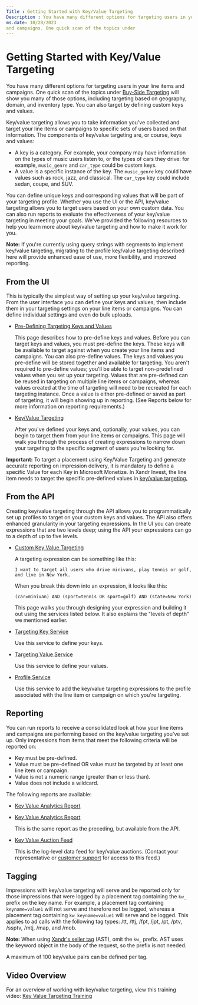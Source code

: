 ```yaml
---
Title : Getting Started with Key/Value Targeting
Description : You have many different options for targeting users in your line items
ms.date: 10/28/2023
and campaigns. One quick scan of the topics under
---
```



# Getting Started with Key/Value Targeting





You have many different options for targeting users in your line items
and campaigns. One quick scan of the topics under
<a href="buy-side-targeting.md" class="xref">Buy-Side Targeting</a>
will show you many of those options, including targeting based on
geography, domain, and inventory type. You can also target by defining
custom keys and values.

Key/value targeting allows you to take information you've collected and
target your line items or campaigns to specific sets of users based on
that information. The components of key/value targeting are, or course,
keys and values:

- A key is a category. For example, your company may have information on
  the types of music users listen to, or the types of cars they drive:
  for example, `music_genre` and `car_type` could be custom keys.
- A value is a specific instance of the key. The `music_genre` key could
  have values such as rock, jazz, and classical. The `car_type` key
  could include sedan, coupe, and SUV.

You can define unique keys and corresponding values that will be part of
your targeting profile. Whether you use the UI
or the API, key/value targeting allows you to target users based on your
own custom data. You can also run reports to evaluate the effectiveness
of your key/value targeting in meeting your goals. We've provided the
following resources to help you learn more about key/value targeting and
how to make it work for you.



<b>Note:</b> If you're currently using query
strings with segments to implement key/value targeting, migrating to the
profile key/value targeting described here will provide enhanced ease of
use, more flexibility, and improved reporting.







## From the UI

This is typically the simplest way of setting up your key/value
targeting. From the user interface you can define your keys and values,
then include them in your targeting settings on your line items or
campaigns. You can define individual settings and even do bulk uploads.

- <a href="pre-defining-targeting-keys-and-values.md"
  class="xref">Pre-Defining Targeting Keys and Values</a>  

  This page describes how to pre-define keys and values. Before you can
  target keys and values, you must pre-define the keys. These keys will
  be available to target against when you create your line items and
  campaigns. You can also pre-define values. The keys and values you
  pre-define will be stored together and available for targeting. You
  aren't required to pre-define values; you'll be able to target
  non-predefined values when you set up your targeting. Values that are
  pre-defined can be reused in targeting on multiple line items or
  campaigns, whereas values created at the time of targeting will need
  to be recreated for each targeting instance. Once a value is either
  pre-defined or saved as part of targeting, it will begin showing up in
  reporting. (See Reports below for more information on reporting
  requirements.)

- <a href="key-value-targeting.md" class="xref">Key/Value Targeting</a>  

  After you've defined your keys and, optionally, your values, you can
  begin to target them from your line items or campaigns. This page will
  walk you through the process of creating expressions to narrow down
  your targeting to the specific segment of users you're looking for.





<b>Important:</b> To target a placement using
Key/Value Targeting and generate accurate reporting on impression
delivery, it is mandatory to define a specific Value for each Key in
Microsoft Monetize. In Xandr
Invest, the line item needs to target the specific pre-defined values in
<a href="key-value-targeting.md" class="xref">key/value targeting.</a>









## From the API

Creating key/value targeting through the API allows you to
programmatically set up profiles to target on your custom keys and
values. The API also offers enhanced granularity in your targeting
expressions. In the UI you can create
expressions that are two levels deep; using the API your expressions can
go to a depth of up to five levels.

- <a
  href="xandr-api/custom-key-value-targeting.md"
  class="xref" target="_blank">Custom Key Value Targeting</a>

  A targeting expression can be something like this:

  ``` pre
  I want to target all users who drive minivans, play tennis or golf, and live in New York. 
  ```

  When you break this down into an expression, it looks like this:

  ``` pre
  (car=minivan) AND (sport=tennis OR sport=golf) AND (state=New York) 
  ```

  This page walks you through designing your expression and building it
  out using the services listed below. It also explains the "levels of
  depth" we mentioned earlier.

- <a
  href="xandr-api/targeting-key-service.md"
  class="xref" target="_blank">Targeting Key Service</a>

  Use this service to define your keys.

- <a
  href="xandr-api/targeting-value-service.md"
  class="xref" target="_blank">Targeting Value Service</a>

  Use this service to define your values.

- <a
  href="xandr-api/profile-service.md"
  class="xref" target="_blank">Profile Service</a>

  Use this service to add the key/value targeting expressions to the
  profile associated with the line item or
  campaign on which you're targeting.





## Reporting

You can run reports to receive a consolidated look at how your line
items and campaigns are performing based on the key/value targeting
you've set up. Only impressions from items that meet the following
criteria will be reported on:

- Key must be pre-defined.
- Value must be pre-defined OR value must be targeted by at least one
  line item or campaign.
- Value is not a numeric range (greater than or less than).
- Value does not include a wildcard.

The following reports are available:

- <a href="key-value-analytics-report.md" class="xref">Key Value
  Analytics Report</a>

- <a
  href="xandr-api/key-value-analytics-report.md"
  class="xref" target="_blank">Key Value Analytics Report</a>  

  This is the same report as the preceding, but available from the API.

- <a
  href="log-level-data/key-value-auction-feed.md"
  class="xref" target="_blank">Key Value Auction Feed</a>  

  This is the log-level data feed for key/value auctions. (Contact your
  representative or
  <a href="https://help.xandr.com" class="xref" target="_blank">customer
  support</a> for access to this feed.)





## Tagging

Impressions with key/value targeting will serve and be reported only for
those impressions that were logged by a placement tag containing the
`kw_` prefix on the key name. For example, a placement tag containing
`keyname=value1` will not serve and therefore not be logged, whereas a
placement tag containing `kw_keyname=value1` will serve and be logged.
This applies to ad calls with the following tag types: /tt, /ttj, /fpt,
/jpt, /pt, /ptv, /ssptv, /mtj, /map, and /mob.



<b>Note:</b> When using <a
href="seller-tag/seller-tag/seller-tag.md"
class="xref" target="_blank">Xandr's seller
tag</a> (AST), omit the `kw_` prefix. AST uses the keyword object in the
body of the request, so the prefix is not needed.



A maximum of 100 key/value pairs can be defined per tag.





## Video Overview

For an overview of working with key/value targeting, view this training
video: <a href="https://player.vimeo.com/video/212810941" class="xref"
target="_blank">Key Value Targeting Training</a>






